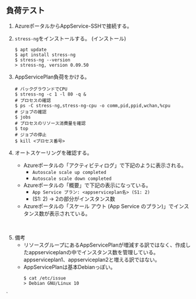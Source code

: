 ## 負荷テスト

1. AzureポータルからAppService-SSHで接続する。

2. `stress-ng`をインストールする。
    (インストール)
    ```
    $ apt update
    $ apt install stress-ng
    $ stress-ng --version
    > stress-ng, version 0.09.50
    ```

3. AppServicePlan負荷をかける。
    ```
    # バックグラウンドでCPU
    $ stress-ng -c 1 -l 80 -q &
    # プロセスの確認
    $ ps -C stress-ng,stress-ng-cpu -o comm,pid,ppid,wchan,%cpu
    # ジョブの確認
    $ jobs
    # プロセスのリソース消費量を確認
    $ top
    # ジョブの停止
    $ kill <プロセス番号>
    ```

4. オートスケーリングを確認する。

    - Azureポータルの「アクティビティログ」で下記のように表示される。
        - `Autoscale scale up completed`
        - `Autoscale scale down completed`
    - Azureポータルの「概要」で下記の表示になっている。  
        - `App Service プラン: <appserviceplan名> (S1: 2)`  
        - (S1: 2) -> 2の部分がインスタンス数  
    - Azureポータルの「スケール アウト (App Service のプラン)」でインスタンス数が表示されている。  

<br />

5. 備考
    - リソースグループにあるAppServicePlanが増減する訳ではなく、作成したappserviceplanの中でインスタンス数を管理している。appserviceplan1、appserviceplan2と増える訳ではない。
    - AppServicePlanは基本Debianっぽい。
        ```
        $ cat /etc/issue
        > Debian GNU/Linux 10
        ```

` 
